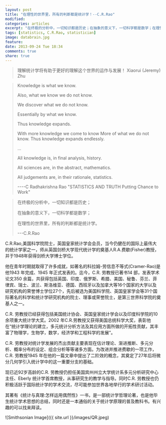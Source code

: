 ```yaml
---
layout: post
title: "在理性的世界里，所有的判断都是统计学！--C.R.Rao"
modified:
categories: articles
excerpt: "在终极的分析中，一切知识都是历史；在抽象的意义下，一切科学都是数学；在理性的世界里，所有的判断都是统计学。"
tags: [statistics, C.R.Rao, statistician]
image: databrain.jpg
feature: 
date: 2013-09-24 Tue 18:34
comments: true
share: true
---
```

>理解统计学将有助于更好的理解这个世界的运作与发展！
> Xiaorui (Jeremy) Zhu

> Knowledge is what we know.
>
> Also, what we know we do not know.
>
> We discover what we do not know. 
>
> Essentially by what we know. 
>
> Thus knowledge expands.
>
> With more knowledge we come to know
> More of what we do not know.
> Thus knowledge expands endlessly.
>
> ...
>
> All knowledge is, in final analysis, history.
>
> All sciences are, in the abstract, mathematics.
>
> All judgements are, in their rationale, statistics.
>
> ----C Radhakrishna Rao
> "STATISTICS AND TRUTH Putting Chance to Work"

> 在终极的分析中，一切知识都是历史；
>
> 在抽象的意义下，一切科学都是数学；
>
> 在理性的世界里，所有的判断都是统计学。
>
> ---C.R.Rao


C.R.Rao,美国科学院院士，英国皇家统计学会会员，当今仍健在的国际上最伟大的统计学家之一，师从英国剑桥大学现代统计学的奠基人R.A.费歇(Fisher)教授，并于1948年获得剑桥大学博士学位。

他在青年时期就取得了许多成就，如著名的科拉姆-劳信息不等式(Cramer-Rao)是他1943 年完成、1945 年正式发表的。迄今，C.R. 劳教授已著书14 部，发表学术论文350 余篇，共获得包括英国、印度、俄罗斯、希腊、美国、秘鲁、芬兰、菲律宾、瑞士、波兰、斯洛维亚、德国、西班牙以及加拿大等16个国家的大学以及研究机构的荣誉博士学位27个，先后被选为美国科学院、英国皇家学会等31个国际著名的科学和统计学研究机构的院士、理事或荣誉院士，是第三世界科学院的奠基人之一。

C.R. 劳教授已经获得包括美国统计协会、英国皇家统计学会以及印度科学院的10余项重大统计学大奖。2002 年C.R.劳教授又获得美国总统科学大奖，表彰他在“统计学理论的建立，多元统计分析方法及其应用方面所做的开拓性贡献，其丰富了物理学，生物学，数学，经济学和工程科学的发展”。

C.R. 劳教授对统计学发展的杰出贡献主要表现在估计理论、渐进推断、多元分析、概率分布的设定、组合分析等等诸多方面。为改进并推进费歇的一项工作，C.R. 劳教授1945 年在他的一篇文章中提出了二阶效的概念，其奠定了27年后将微分几何学引入统计学中的这一重要分支的基础。

现已近92岁高龄的C.R. 劳教授仍担任美国宾州州立大学统计系多元分析研究中心主任、Eberly 统计学首席教授，从事研究生的教学与指导。同时C.R. 劳教授也仍积极活跃于国际统计学的学术交流，尽可能参加世界各地举行的学术研讨活动。

其著有《统计与真理:怎样运用偶然性》一书，是一部统计学哲理论著，也是他毕生统计学术思想的总结，同时还是一本通俗的关于统计学原理的普及教科书。有兴趣的可以找来拜读。

![Smithsonian Image]({{ site.url }}/images/QR.jpeg)
